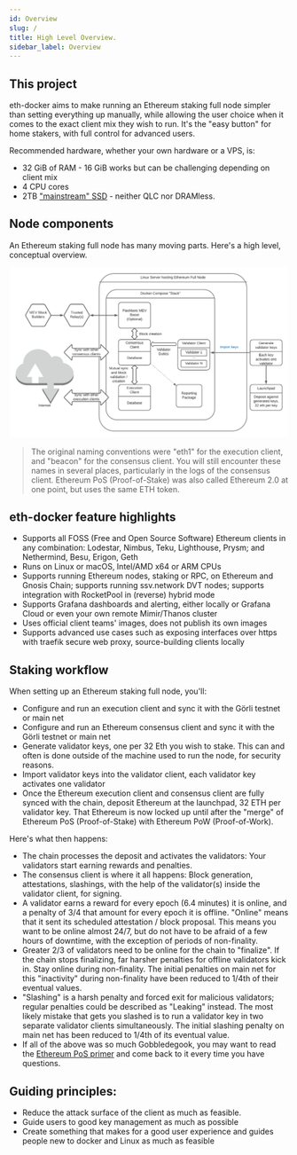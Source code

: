 ```yaml
---
id: Overview
slug: /
title: High Level Overview.
sidebar_label: Overview
---
```


## This project

eth-docker aims to make running an Ethereum staking full node simpler than setting everything up manually,
while allowing the user choice when it comes to the exact client mix they wish to run. It's the "easy button" for home stakers,
with full control for advanced users.

Recommended hardware, whether your own hardware or a VPS, is:
- 32 GiB of RAM - 16 GiB works but can be challenging depending on client mix
- 4 CPU cores
- 2TB ["mainstream" SSD](https://gist.github.com//f3a3e79a573bf35767cd002cc977b038) - neither QLC nor DRAMless.

## Node components

An Ethereum staking full node has many moving parts. Here's a high level, conceptual overview.

![Ethereum Node](../../static/img/ethereum-full-node.png)

> The original naming conventions were "eth1" for the execution client, and "beacon"
> for the consensus client. You will still encounter these names in several places,
> particularly in the logs of the consensus client.
> Ethereum PoS (Proof-of-Stake) was also called Ethereum 2.0 at one point, but uses the same ETH token.

## eth-docker feature highlights

- Supports all FOSS (Free and Open Source Software) Ethereum clients in any combination: Lodestar, Nimbus, Teku, Lighthouse, Prysm; and Nethermind, Besu, Erigon, Geth
- Runs on Linux or macOS, Intel/AMD x64 or ARM CPUs
- Supports running Ethereum nodes, staking or RPC, on Ethereum and Gnosis Chain; supports running ssv.network DVT nodes; supports integration with RocketPool in (reverse) hybrid mode
- Supports Grafana dashboards and alerting, either locally or Grafana Cloud or even your own remote Mimir/Thanos cluster
- Uses official client teams' images, does not publish its own images
- Supports advanced use cases such as exposing interfaces over https with traefik secure web proxy, source-building clients locally

## Staking workflow

When setting up an Ethereum staking full node, you'll:

- Configure and run an execution client and sync it with the Görli testnet or main net
- Configure and run an Ethereum consensus client and sync it with the Görli testnet or main net
- Generate validator keys, one per 32 Eth you wish to stake. This can and often is done outside of the
  machine used to run the node, for security reasons.
- Import validator keys into the validator client, each validator key activates one validator
- Once the Ethereum execution client and consensus client are fully synced with the chain, deposit Ethereum
  at the launchpad, 32 ETH per validator key. That Ethereum is now locked up until after the "merge"
  of Ethereum PoS (Proof-of-Stake) with Ethereum PoW (Proof-of-Work).

Here's what then happens:

- The chain processes the deposit and activates the validators: Your validators start earning rewards
  and penalties.
- The consensus client is where it all happens: Block generation, attestations, slashings, with the help
  of the validator(s) inside the validator client, for signing.
- A validator earns a reward for every epoch (6.4 minutes) it is online, and a penalty of 3/4 that
  amount for every epoch it is offline. "Online" means that it sent its scheduled attestation / block
  proposal. This means you want to be online almost 24/7, but do not have to be afraid of a few hours
  of downtime, with the exception of periods of non-finality.
- Greater 2/3 of validators need to be online for the chain to "finalize". If the chain stops finalizing,
  far harsher penalties for offline validators kick in. Stay online during non-finality. The initial
  penalties on main net for this "inactivity" during non-finality have been reduced to 1/4th of their eventual
  values.
- "Slashing" is a harsh penalty and forced exit for malicious validators; regular penalties could be
  described as "Leaking" instead. The most likely mistake that gets you slashed is to run a validator key
  in two separate validator clients simultaneously. The initial slashing penalty on main net has been reduced
  to 1/4th of its eventual value.
- If all of the above was so much Gobbledegook, you may want to read the [Ethereum PoS primer](https://ethos.dev/beacon-chain/) and come
  back to it every time you have questions.

## Guiding principles:

- Reduce the attack surface of the client as much as feasible.
- Guide users to good key management as much as possible
- Create something that makes for a good user experience and guides people new to docker and Linux as much as feasible
